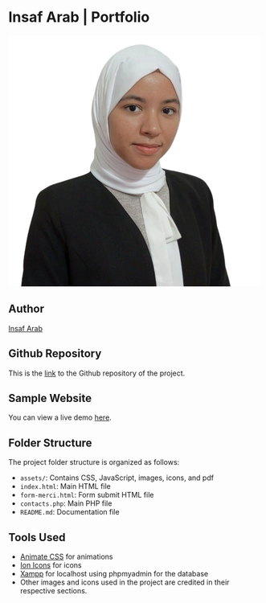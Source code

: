 # Insaf Arab | Portfolio

![Insaf Arab](assets/images/myphoto.png)

## Author

[Insaf Arab](https://www.linkedin.com/in/insaf-arab2/)

## Github Repository

This is the [link](https://github.com/insafarab/Web_Portfolio) to the Github repository of the project.

## Sample Website

You can view a live demo [here](http://127.0.0.1:5500/index.html).

## Folder Structure

The project folder structure is organized as follows:

- `assets/`: Contains CSS, JavaScript, images, icons, and pdf
- `index.html`: Main HTML file
- `form-merci.html`: Form submit HTML file
- `contacts.php`: Main PHP file
- `README.md`: Documentation file

## Tools Used

- [Animate CSS](https://animate.style/) for animations
- [Ion Icons](https://icones8.fr/) for icons
- [Xampp](https://www.apachefriends.org/fr/index.html) for localhost using phpmyadmin for the database
- Other images and icons used in the project are credited in their respective sections.





